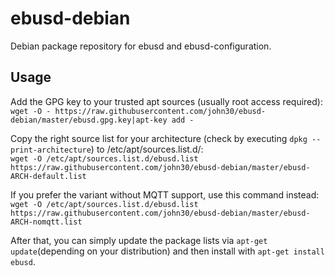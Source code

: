 # ebusd-debian
Debian package repository for ebusd and ebusd-configuration.

## Usage
Add the GPG key to your trusted apt sources (usually root access required):  
`wget -O - https://raw.githubusercontent.com/john30/ebusd-debian/master/ebusd.gpg.key|apt-key add -`

Copy the right source list for your architecture (check by executing `dpkg --print-architecture`) to /etc/apt/sources.list.d/:  
`wget -O /etc/apt/sources.list.d/ebusd.list https://raw.githubusercontent.com/john30/ebusd-debian/master/ebusd-ARCH-default.list`

If you prefer the variant without MQTT support, use this command instead:  
`wget -O /etc/apt/sources.list.d/ebusd.list https://raw.githubusercontent.com/john30/ebusd-debian/master/ebusd-ARCH-nomqtt.list`

After that, you can simply update the package lists via `apt-get update`(depending on your distribution) and then install with `apt-get install ebusd`.
